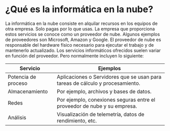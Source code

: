 # ¿Qué es la informática en la nube?


La informática en la nube consiste en alquilar recursos en los equipos de otra empresa. Solo pagas por lo que usas. La empresa que proporciona estos servicios se conoce como un proveedor de nube. Algunos ejemplos de proveedores son Microsoft, Amazon y Google.
El proveedor de nube es responsable del hardware físico necesario para ejecutar el trabajo y de mantenerlo actualizado. Los servicios informáticos ofrecidos suelen variar en función del proveedor. Pero normalmente incluyen lo siguiente:

|Servicio | Ejemplos |
| --------|-------------------------------------------------------------------------------|
|Potencia de proceso |	Aplicaciones o Servidores que se usan para tareas de cálculo y procesamiento.| 
|Almacenamiento	| Por ejemplo, archivos y bases de datos.|
|Redes |	Por ejemplo, conexiones seguras entre el proveedor de nube y su empresa.|
|Análisis |	Visualización de telemetría, datos de rendimiento, etc.|
